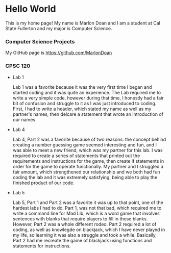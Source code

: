 # Hello World

This is my home page! My name is Marlon Doan and I am a student at Cal State Fullerton and my major is Computer Science.

### Computer Science Projects 

My GitHub page is https://github.com/MarlonDoan

### CPSC 120

* Lab 1

    Lab 1 was a favorite because it was the very first time I began and started coding and it was quite an experience. The Lab required me to write a very simple code, however during that time, I honestly had a fair bit of confusion and struggle to it as I was just introduced to coding. First, I had to write a header, which stated my name as well as my partner's names, then delcare a statement that wrote an introduction of our names.

* Lab 4 

    Lab 4, Part 2 was a favorite because of two reasons: the concept behind creating a number guessing game seemed interesting and fun, and I was able to meet a new friend, which was my partner for this lab. I was required to create a series of statements that printed out the requirements and instructions for the game, then create if statements in order for the game to operate functionally. My partner and I struggled a fair amount, which strengthened our relationship and we both had fun coding the lab and it was extremely satisfying, being able to play the finished product of our code.

* Lab 5

    Lab 5, Part 1 and Part 2 was a favorite it was up to that point, one of the hardest labs I had to do. Part 1, was not that bad, which required me to write a command line for Mad Lib, which is a word game that involves sentences with blanks that require players to fill in those blanks. However, Part 2 was a whole different rodeo. Part 2 required a lot of coding, as well as knowlegde on blackjack, which I have never played in my life, so learning it was also a struggle and took a while. Basically, Part 2 had me recreate the game of blackjack using functions and statements for instructions.